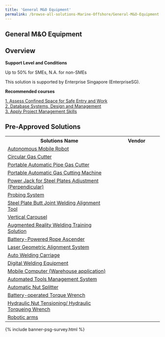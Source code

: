 ```yaml
---
title: 'General M&O Equipment'
permalink: /browse-all-solutions-Marine-Offshore/General-M&O-Equipment
---
```


## General M&O Equipment
## Overview

**Support Level and Conditions**

Up to 50% for SMEs, N.A. for non-SMEs

This solution is supported by Enterprise Singapore (EnterpriseSG).

**Recommended courses**



<a href='https://sfec.enterprisejobskills.gov.sg/Course_Internet/CourseDetail.aspx?CoursesReferenceNumber=TGS-2022016842'  target='_blank' rel='noopener'>1. Assess Confined Space for Safe Entry and Work</a><br>
<a href='https://sfec.enterprisejobskills.gov.sg/Course_Internet/CourseDetail.aspx?CoursesReferenceNumber=TGS-2021010419'  target='_blank' rel='noopener'>2. Database Systems, Design and Management</a><br>
<a href='https://sfec.enterprisejobskills.gov.sg/Course_Internet/CourseDetail.aspx?CoursesReferenceNumber=TGS-2011500682'  target='_blank' rel='noopener'>3. Apply Project Management Skills</a><br>

## Pre-Approved Solutions

<table>
<tr>
<th style='width: auto;'><b>Solutions Name</b></th>
<th style='width: 30%;'><b>Vendor</b></th>
</tr>
<tr>
<td><a href='/productivity-solutions-grant/solutionrepo/Autonomous-Mobile-Robot' target='_blank'>Autonomous Mobile Robot</a><br></td>
<td></td>
</tr>
<tr>
<td><a href='/productivity-solutions-grant/solutionrepo/Circular-Gas-Cutter' target='_blank'>Circular Gas Cutter</a><br></td>
<td></td>
</tr>
<tr>
<td><a href='/productivity-solutions-grant/solutionrepo/Portable-Automatic-Pipe-Gas-Cutter' target='_blank'>Portable Automatic Pipe Gas Cutter</a><br></td>
<td></td>
</tr>
<tr>
<td><a href='/productivity-solutions-grant/solutionrepo/Portable-Automatic-Gas-Cutting-Machine' target='_blank'>Portable Automatic Gas Cutting Machine</a><br></td>
<td></td>
</tr>
<tr>
<td><a href='/productivity-solutions-grant/solutionrepo/Power-Jack-for-Steel-Plates-Adjustment-Perpendicular' target='_blank'>Power Jack for Steel Plates Adjustment (Perpendicular)</a><br></td>
<td></td>
</tr>
<tr>
<td><a href='/productivity-solutions-grant/solutionrepo/Probing-System' target='_blank'>Probing System</a><br></td>
<td></td>
</tr>
<tr>
<td><a href='/productivity-solutions-grant/solutionrepo/Steel-Plate-Butt-Joint-Welding-Alignment-Tool' target='_blank'>Steel Plate Butt Joint Welding Alignment Tool</a><br></td>
<td></td>
</tr>
<tr>
<td><a href='/productivity-solutions-grant/solutionrepo/Vertical-Carousel' target='_blank'>Vertical Carousel</a><br></td>
<td></td>
</tr>
<tr>
<td><a href='/productivity-solutions-grant/solutionrepo/Augmented-Reality-Welding-Training-Solution' target='_blank'>Augmented Reality Welding Training Solution</a><br></td>
<td></td>
</tr>
<tr>
<td><a href='/productivity-solutions-grant/solutionrepo/BatteryPowered-Rope-Ascender' target='_blank'>Battery-Powered Rope Ascender</a><br></td>
<td></td>
</tr>
<tr>
<td><a href='/productivity-solutions-grant/solutionrepo/Laser-Geometric-Alignment-System' target='_blank'>Laser Geometric Alignment System</a><br></td>
<td></td>
</tr>
<tr>
<td><a href='/productivity-solutions-grant/solutionrepo/Auto-Welding-Carriage' target='_blank'>Auto Welding Carriage</a><br></td>
<td></td>
</tr>
<tr>
<td><a href='/productivity-solutions-grant/solutionrepo/Digital-Welding-Eqt-' target='_blank'>Digital Welding Equipment </a><br></td>
<td></td>
</tr>
<tr>
<td><a href='/productivity-solutions-grant/solutionrepo/Mobile-Computer-Warehouse-application' target='_blank'>Mobile Computer (Warehouse application)</a><br></td>
<td></td>
</tr>
<tr>
<td><a href='/productivity-solutions-grant/solutionrepo/Automated-Tools-Management-System' target='_blank'>Automated Tools Management System</a><br></td>
<td></td>
</tr>
<tr>
<td><a href='/productivity-solutions-grant/solutionrepo/Automatic-Nut-Splitter' target='_blank'>Automatic Nut Splitter</a><br></td>
<td></td>
</tr>
<tr>
<td><a href='/productivity-solutions-grant/solutionrepo/Batteryoperated-Torque-Wrench' target='_blank'>Battery-operated Torque Wrench</a><br></td>
<td></td>
</tr>
<tr>
<td><a href='/productivity-solutions-grant/solutionrepo/Hydraulic-Nut-Tensioning-Hydraulic-Torqueing-Wrench' target='_blank'>Hydraulic Nut Tensioning/ Hydraulic Torqueing Wrench</a><br></td>
<td></td>
</tr>
<tr>
<td><a href='/productivity-solutions-grant/solutionrepo/Robotic-arms' target='_blank'>Robotic arms</a><br></td>
<td></td>
</tr>
</table>

{% include banner-psg-survey.html %}
